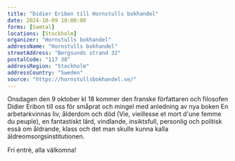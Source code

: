 ```yaml
---
title: "Didier Eribon till Hornstulls bokhandel"
date: 2024-10-09 18:00:00
forms: [Samtal]
locations: [Stockholm]
organizer: "Hornstulls bokhandel"
addressName: "Hornstulls bokhandel"
streetAddress: "Bergsunds strand 32"
postalCode: "117 38"
addressRegion: "Stockholm"
addressCountry: "Sweden"
source: "https://hornstullsbokhandel.se/"
---
```

Onsdagen den 9 oktober kl 18 kommer den franske författaren och filosofen Didier Eribon till oss för småprat och mingel med anledning av nya boken En arbetarkvinnas liv, ålderdom och död (Vie, vieillesse et mort d'une femme du peuple), en fantastiskt lärd, vindlande, insiktsfull, personlig och politisk essä om åldrande, klass och det man skulle kunna kalla äldreomsorgsinstitutionen. 

Fri entré, alla välkomna!